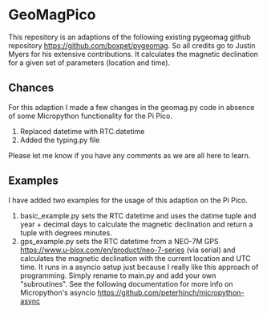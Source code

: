 # GeoMagPico
This repository is an adaptions of the following existing pygeomag github repository https://github.com/boxpet/pygeomag.
So all credits go to Justin Myers for his extensive contributions.
It calculates the magnetic declination for a given set of parameters (location and time).

## Chances
For this adaption I made a few changes in the geomag.py code in absence of some Micropython functionality for the Pi Pico.

1) Replaced datetime with RTC.datetime
2) Added the typing.py file

Please let me know if you have any comments as we are all here to learn.

## Examples
I have added two examples for the usage of this adaption on the Pi Pico.

1) basic_example.py sets the RTC datetime and uses the datime tuple and year + decimal days to calculate the magnetic declination and return a tuple with degrees minutes.
2) gps_example.py sets the RTC datetime from a NEO-7M GPS https://www.u-blox.com/en/product/neo-7-series (via serial) and calculates the magnetic declination with the current location and UTC time. It runs in a asyncio setup just because I really like this approach of programming. Simply rename to main.py and add your own "subroutines". See the following documentation for more info on Micropython's asyncio https://github.com/peterhinch/micropython-async 


